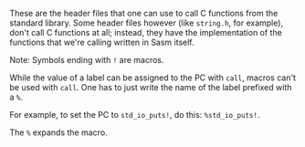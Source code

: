 These are the header files that one can use to call C functions from the standard library. Some header files however (like `string.h`, for example), don't call C functions at all; instead, they have the implementation of the functions that we're calling written in Sasm itself.

Note: Symbols ending with `!` are macros.

While the value of a label can be assigned to the PC with `call`, macros can't be used with `call`. One has to just write the name of the label prefixed with a `%`.

For example, to set the PC to `std_io_puts!`, do this: `%std_io_puts!`.

The `%` expands the macro.
